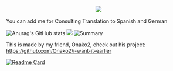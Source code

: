 <h3 align="center">
  <img src="https://img.shields.io/badge/Physik🧠-cool-purple?style=for-the-badge">
</h3>

You can add me for Consulting Translation to Spanish and German


![Anurag's GitHub stats](https://github-readme-stats.vercel.app/api?username=valooost&show_icons=true&theme=dark&hide_border=true)  ![](https://github-readme-streak-stats.herokuapp.com/?user=valooost&theme=dark&hide_border=true) ![Summary](https://github-profile-summary-cards.vercel.app/api/cards/profile-details?username=valooost&show_icons=true&theme=dark&hide_border=true)

This is made by my friend, Onako2, check out his project:
https://github.com/Onako2/i-want-it-earlier

[![Readme Card](https://github-readme-stats.vercel.app/api/pin/?username=Onako2&repo=i-want-it-earlier&show_icons=true&theme=dark&hide_border=true)]([https://github.com/anuraghazra/github-readme-stats](https://github.com/Onako2/i-want-it-earlier))

